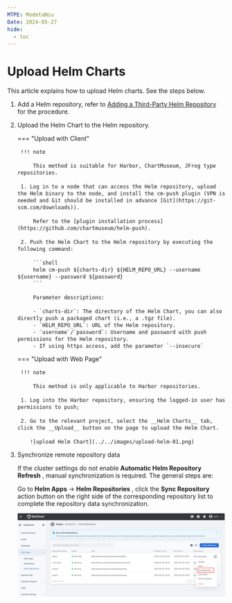 ```yaml
---
MTPE: ModetaNiu
Date: 2024-05-27
hide:
  - toc
---
```


# Upload Helm Charts

This article explains how to upload Helm charts. See the steps below.

1. Add a Helm repository, refer to [Adding a Third-Party Helm Repository](./helm-repo.md) for the procedure.

2. Upload the Helm Chart to the Helm repository.

    === "Upload with Client"

        !!! note

            This method is suitable for Harbor, ChartMuseum, JFrog type repositories.

        1. Log in to a node that can access the Helm repository, upload the Helm binary to the node, and install the cm-push plugin (VPN is needed and Git should be installed in advance [Git](https://git-scm.com/downloads)).

            Refer to the [plugin installation process](https://github.com/chartmuseum/helm-push).

        2. Push the Helm Chart to the Helm repository by executing the following command:

            ```shell
            helm cm-push ${charts-dir} ${HELM_REPO_URL} --username ${username} --password ${password}
            ```

            Parameter descriptions:

            - `charts-dir`: The directory of the Helm Chart, you can also directly push a packaged chart (i.e., a .tgz file).
            - `HELM_REPO_URL`: URL of the Helm repository.
            - `username`/`password`: Username and password with push permissions for the Helm repository.
            - If using https access, add the parameter `--insecure`

    === "Upload with Web Page"

        !!! note

            This method is only applicable to Harbor repositories.

        1. Log into the Harbor repository, ensuring the logged-in user has permissions to push;

        2. Go to the relevant project, select the __Helm Charts__ tab, click the __Upload__ button on the page to upload the Helm Chart.

           ![upload Helm Chart](../../images/upload-helm-01.png)

3. Synchronize remote repository data

    If the cluster settings do not enable __Automatic Helm Repository Refresh__ , manual synchronization is required. The general steps are:

    Go to __Helm Apps__ -> __Helm Repositories__ , click the __Sync Repository__
    action button on the right side of the corresponding repository list to complete the repository data synchronization.

    ![upload Helm Chart](../../images/upload-helm-02.png)
